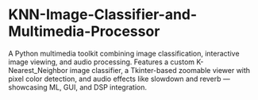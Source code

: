 # KNN-Image-Classifier-and-Multimedia-Processor
A Python multimedia toolkit combining image classification, interactive image viewing, and audio processing. Features a custom K-Nearest_Neighbor image classifier, a Tkinter-based zoomable viewer with pixel color detection, and audio effects like slowdown and reverb — showcasing ML, GUI, and DSP integration.
